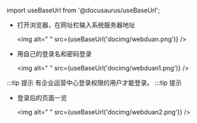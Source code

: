 
import useBaseUrl from '@docusaurus/useBaseUrl';

* 打开浏览器，在网址栏输入系统服务器地址

  <img alt=" " src={useBaseUrl('docimg/webduan.png')} />

* 用自己的登录名和密码登录

  <img alt=" " src={useBaseUrl('docimg/webduan1.png')} />
  
:::tip 提示
有企业运营中心登录权限的用户才能登录。
:::tip 提示

* 登录后的页面一览

  <img alt=" " src={useBaseUrl('docimg/webduan2.png')} />
